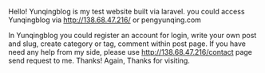 Hello!
Yunqingblog is my test website built via laravel.
you could access Yunqingblog via http://138.68.47.216/  or pengyunqing.com

In Yunqingblog you could register an account for login, write your own post and slug, create category or tag, comment within post page.
If you have need any help from my side, please use http://138.68.47.216/contact page send request to me. Thanks!
Again, Thanks for visiting.
